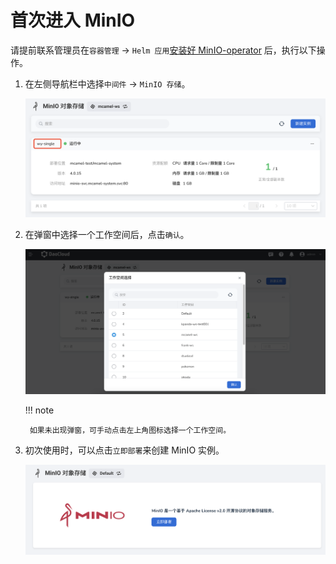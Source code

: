 # 首次进入 MinIO

请提前联系管理员在`容器管理` -> `Helm 应用`[安装好 MinIO-operator](../quickstart/install.md) 后，执行以下操作。

1. 在左侧导航栏中选择`中间件` -> `MinIO 存储`。

    ![](../images/view01.png)

2. 在弹窗中选择一个工作空间后，点击`确认`。

    ![](../images/login02.png)

    !!! note
    
        如果未出现弹窗，可手动点击左上角图标选择一个工作空间。

3. 初次使用时，可以点击`立即部署`来创建 MinIO 实例。

    ![](../images/what03.png)
